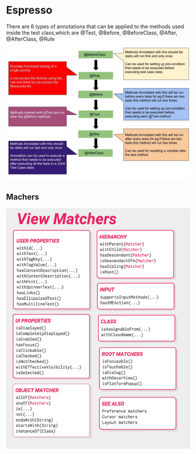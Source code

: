 # Espresso

There are 6 types of annotations that can be applied to the methods used inside the test class,which are @Test, @Before, @BeforeClass, @After, @AfterClass, @Rule
![Hooks](images/hook.jpeg)

## Machers

![Hooks](images/matchers.png)
